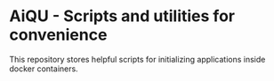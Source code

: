 # AiQU - Scripts and utilities for convenience

This repository stores helpful scripts for initializing applications inside docker containers. 


